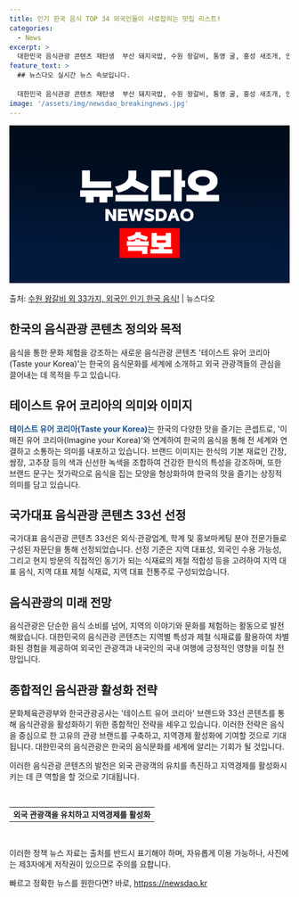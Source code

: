 ```yaml
---
title: 인기 한국 음식 TOP 34 외국인들이 사로잡히는 맛집 리스트!
categories:
  - News
excerpt: >
  대한민국 음식관광 콘텐츠 재탄생  부산 돼지국밥, 수원 왕갈비, 통영 굴, 홍성 새조개, 안동 소주, 양평 …
feature_text: >
  ## 뉴스다오 실시간 뉴스 속보입니다.

  대한민국 음식관광 콘텐츠 재탄생  부산 돼지국밥, 수원 왕갈비, 통영 굴, 홍성 새조개, 안동 소주, 양평 …
image: '/assets/img/newsdao_breakingnews.jpg'
---
```


![뉴스다오 속보](/assets/img/newsdao_breakingnews.jpg)

<p>출처: <a href="httpss://newsdao.kr/4734" rel="dofollow">수원 왕갈비 외 33가지, 외국인 인기 한국 음식!</a> | 뉴스다오</p>

<h2 data-ke-size="size26">한국의 음식관광 콘텐츠 정의와 목적</h2>
음식을 통한 문화 체험을 강조하는 새로운 음식관광 콘텐츠 '테이스트 유어 코리아(Taste your Korea)'는 한국의 음식문화를 세계에 소개하고 외국 관광객들의 관심을 끌어내는 데 목적을 두고 있습니다.

<h2 data-ke-size="size26">테이스트 유어 코리아의 의미와 이미지</h2>
<b><span style="color: #1a5490;">테이스트 유어 코리아(Taste your Korea)</span></b>는 한국의 다양한 맛을 즐기는 콘셉트로, '이매진 유어 코리아(Imagine your Korea)'와 연계하여 한국의 음식을 통해 전 세계와 연결하고 소통하는 의미를 내포하고 있습니다. 브랜드 이미지는 한식의 기본 재료인 간장, 쌈장, 고추장 등의 색과 신선한 녹색을 조합하여 건강한 한식의 특성을 강조하며, 또한 브랜드 문구는 젓가락으로 음식을 집는 모양을 형상화하여 한국의 맛을 즐기는 상징적 의미를 담고 있습니다.

<h2 data-ke-size="size26">국가대표 음식관광 콘텐츠 33선 선정</h2>
국가대표 음식관광 콘텐츠 33선은 외식·관광업계, 학계 및 홍보마케팅 분야 전문가들로 구성된 자문단을 통해 선정되었습니다. 선정 기준은 지역 대표성, 외국인 수용 가능성, 그리고 현지 방문의 직접적인 동기가 되는 식재료의 제철 적합성 등을 고려하여 지역 대표 음식, 지역 대표 제철 식재료, 지역 대표 전통주로 구성되었습니다.

<h2 data-ke-size="size26">음식관광의 미래 전망</h2>
음식관광은 단순한 음식 소비를 넘어, 지역의 이야기와 문화를 체험하는 활동으로 발전해왔습니다. 대한민국의 음식관광 콘텐츠는 지역별 특성과 제철 식재료를 활용하여 차별화된 경험을 제공하여 외국인 관광객과 내국인의 국내 여행에 긍정적인 영향을 미칠 전망입니다.

<h2 data-ke-size="size26">종합적인 음식관광 활성화 전략</h2>
문화체육관광부와 한국관광공사는 '테이스트 유어 코리아' 브랜드와 33선 콘텐츠를 통해 음식관광을 활성화하기 위한 종합적인 전략을 세우고 있습니다. 이러한 전략은 음식을 중심으로 한 고유의 관광 브랜드를 구축하고, 지역경제 활성화에 기여할 것으로 기대됩니다. 대한민국의 음식관광은 한국의 음식문화를 세계에 알리는 기회가 될 것입니다.

이러한 음식관광 콘텐츠의 발전은 외국 관광객의 유치를 촉진하고 지역경제를 활성화시키는 데 큰 역할을 할 것으로 기대됩니다. 

<p data-ke-size="size16">&nbsp;</p>

<table>
  <tbody>
    <tr>
      <td style="text-align: center; height: 17px;"><b>외국 관광객을 유치하고 지역경제를 활성화</b></td>
    </tr>
  </tbody>
</table>

<p data-ke-size="size16">&nbsp;</p>

이러한 정책 뉴스 자료는 출처를 반드시 표기해야 하며, 자유롭게 이용 가능하나, 사진에는 제3자에게 저작권이 있으므로 주의를 요합니다. 

빠르고 정확한 뉴스를 원한다면? 바로, <a href="httpss://newsdao.kr" rel="dofollow">httpss://newsdao.kr</a>


